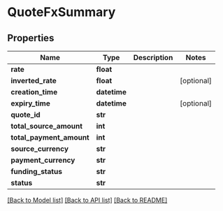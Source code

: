 # QuoteFxSummary

## Properties
Name | Type | Description | Notes
------------ | ------------- | ------------- | -------------
**rate** | **float** |  | 
**inverted_rate** | **float** |  | [optional] 
**creation_time** | **datetime** |  | 
**expiry_time** | **datetime** |  | [optional] 
**quote_id** | **str** |  | 
**total_source_amount** | **int** |  | 
**total_payment_amount** | **int** |  | 
**source_currency** | **str** |  | 
**payment_currency** | **str** |  | 
**funding_status** | **str** |  | 
**status** | **str** |  | 

[[Back to Model list]](../README.md#documentation-for-models) [[Back to API list]](../README.md#documentation-for-api-endpoints) [[Back to README]](../README.md)


